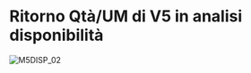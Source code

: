 # Ritorno Qtà/UM di V5 in analisi disponibilità
![M5DISP_02](https://doc.smeup.com/immagini/M5DISP_N4/M5DISP_02.png)